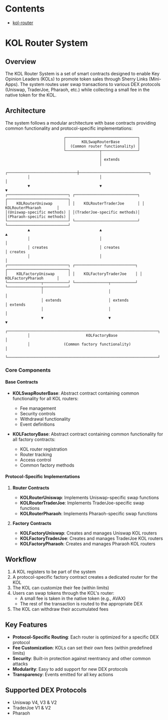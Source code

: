 

# Contents
- [kol-router](/src/kol-router)

# KOL Router System

## Overview
The KOL Router System is a set of smart contracts designed to enable Key Opinion Leaders (KOLs) to promote token sales through Sherry Links (Mini-Apps). The system routes user swap transactions to various DEX protocols (Uniswap, TraderJoe, Pharaoh, etc.) while collecting a small fee in the native token for the KOL.

## Architecture

The system follows a modular architecture with base contracts providing common functionality and protocol-specific implementations:

```
                          ┌────────────────────────────────┐
                          │       KOLSwapRouterBase        │
                          │  (Common router functionality) │
                          └───────────────┬────────────────┘
                                          │
                                          │ extends
                                          │
          ┌───────────────────────────────┼───────────────────────────────┐
          │                               │                               │
          ▼                               ▼                               ▼
┌───────────────────────────┐ ┌────────────────────────────┐ ┌───────────────────────────┐
│    KOLRouterUniswap       │ │    KOLRouterTraderJoe      │ │    KOLRouterPharaoh       │
│(Uniswap-specific methods) │ │(TraderJoe-specific methods)│ │(Pharaoh-specific methods) │
└───────────────────────────┘ └────────────────────────────┘ └───────────────────────────┘
          ▲                               ▲                               ▲
          │                               │                               │
          │ creates                       │ creates                       │ creates
          │                               │                               │
┌───────────────────────────┐ ┌───────────────────────────┐ ┌───────────────────────────┐
│    KOLFactoryUniswap      │ │    KOLFactoryTraderJoe    │ │    KOLFactoryPharaoh      │
└───────────────┬───────────┘ └───────────────┬───────────┘ └───────────────┬───────────┘
                │                             │                             │
                │ extends                     │ extends                     │ extends
                │                             │                             │
                ▼                             ▼                             ▼
          ┌───────────────────────────────────────────────────────────────────┐
          │                         KOLFactoryBase                            │
          │               (Common factory functionality)                      │
          └───────────────────────────────────────────────────────────────────┘
```

### Core Components

#### Base Contracts
- **KOLSwapRouterBase**: Abstract contract containing common functionality for all KOL routers:
  - Fee management
  - Security controls
  - Withdrawal functionality
  - Event definitions

- **KOLFactoryBase**: Abstract contract containing common functionality for all factory contracts:
  - KOL router registration
  - Router tracking
  - Access control
  - Common factory methods

#### Protocol-Specific Implementations

1. **Router Contracts**
   - **KOLRouterUniswap**: Implements Uniswap-specific swap functions
   - **KOLRouterTraderJoe**: Implements TraderJoe-specific swap functions
   - **KOLRouterPharaoh**: Implements Pharaoh-specific swap functions

2. **Factory Contracts**
   - **KOLFactoryUniswap**: Creates and manages Uniswap KOL routers
   - **KOLFactoryTraderJoe**: Creates and manages TraderJoe KOL routers
   - **KOLFactoryPharaoh**: Creates and manages Pharaoh KOL routers

## Workflow

1. A KOL registers to be part of the system
2. A protocol-specific factory contract creates a dedicated router for the KOL
3. The KOL can customize their fee (within limits)
4. Users can swap tokens through the KOL's router:
   - A small fee is taken in the native token (e.g., AVAX)
   - The rest of the transaction is routed to the appropriate DEX
5. The KOL can withdraw their accumulated fees

## Key Features

- **Protocol-Specific Routing**: Each router is optimized for a specific DEX protocol
- **Fee Customization**: KOLs can set their own fees (within predefined limits)
- **Security**: Built-in protection against reentrancy and other common attacks
- **Modularity**: Easy to add support for new DEX protocols
- **Transparency**: Events emitted for all key actions

## Supported DEX Protocols

- Uniswap V4, V3 & V2
- TraderJoe V1 & V2
- Pharaoh